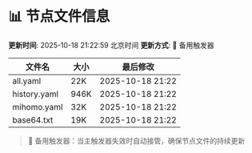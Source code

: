# 📊 节点文件信息

**更新时间**: 2025-10-18 21:22:59 北京时间
**更新方式**: 🔄 备用触发器

| 文件名 | 大小 | 最后修改 |
|--------|------|----------|
| all.yaml | 22K | 2025-10-18 21:22 |
| history.yaml | 946K | 2025-10-18 21:22 |
| mihomo.yaml | 32K | 2025-10-18 21:22 |
| base64.txt | 19K | 2025-10-18 21:22 |

> 🔄 备用触发器：当主触发器失效时自动接管，确保节点文件的持续更新
